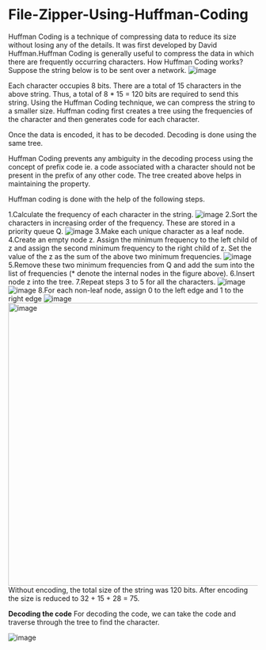 # File-Zipper-Using-Huffman-Coding
Huffman Coding is a technique of compressing data to reduce its size without losing any of the details. It was first developed by David Huffman.Huffman Coding is generally useful to compress the data in which there are frequently occurring characters.
How Huffman Coding works?
Suppose the string below is to be sent over a network.
![image](https://user-images.githubusercontent.com/93857300/216992358-c1d58c68-4edb-4366-a1fd-5a4de27c21af.png)

Each character occupies 8 bits. There are a total of 15 characters in the above string. Thus, a total of 8 * 15 = 120 bits are required to send this string.
Using the Huffman Coding technique, we can compress the string to a smaller size.
Huffman coding first creates a tree using the frequencies of the character and then generates code for each character.

Once the data is encoded, it has to be decoded. Decoding is done using the same tree.

Huffman Coding prevents any ambiguity in the decoding process using the concept of prefix code ie. a code associated with a character should not be present in the prefix of any other code. The tree created above helps in maintaining the property.

Huffman coding is done with the help of the following steps.

1.Calculate the frequency of each character in the string.
![image](https://user-images.githubusercontent.com/93857300/216992452-755c10c5-84dc-4721-9f79-b321a993e691.png)
2.Sort the characters in increasing order of the frequency. These are stored in a priority queue Q.
![image](https://user-images.githubusercontent.com/93857300/216992521-50e18f1b-93a5-4eb9-a2dd-82a6edfb0c1d.png)
3.Make each unique character as a leaf node.
4.Create an empty node z. Assign the minimum frequency to the left child of z and assign the second minimum frequency to the right child of z. Set the value of the z as the sum of the above two minimum frequencies.
![image](https://user-images.githubusercontent.com/93857300/216992596-8f214581-782f-4335-a7db-005251e46fa6.png)
5.Remove these two minimum frequencies from Q and add the sum into the list of frequencies (* denote the internal nodes in the figure above).
6.Insert node z into the tree.
7.Repeat steps 3 to 5 for all the characters.
![image](https://user-images.githubusercontent.com/93857300/216992693-10e863d8-4802-4e6a-b2c0-a1b3a72b2590.png)
![image](https://user-images.githubusercontent.com/93857300/216992712-cade0af5-cf30-402d-aebe-62e0ebc97313.png)
8.For each non-leaf node, assign 0 to the left edge and 1 to the right edge
![image](https://user-images.githubusercontent.com/93857300/216992839-f8afe125-65c4-4312-a37c-43fc2ed3a87e.png)
<img width="571" alt="image" src="https://user-images.githubusercontent.com/93857300/216992905-24a3456e-15f9-4c93-b793-a7b7c7f0eb29.png">
Without encoding, the total size of the string was 120 bits. After encoding the size is reduced to 32 + 15 + 28 = 75.

**Decoding the code**
For decoding the code, we can take the code and traverse through the tree to find the character.

![image](https://user-images.githubusercontent.com/93857300/216993057-7233132f-5d1c-44b7-9f6f-770bdeae5c9f.png)

